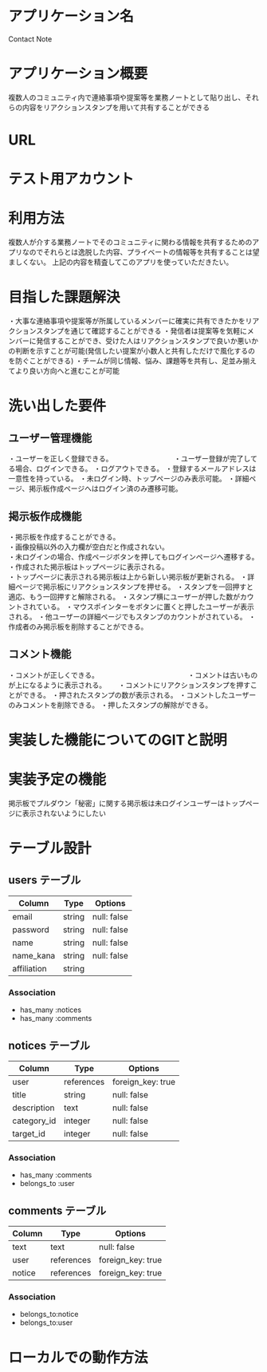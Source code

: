 # アプリケーション名

Contact Note

# アプリケーション概要

複数人のコミュニティ内で連絡事項や提案等を業務ノートとして貼り出し、それらの内容をリアクションスタンプを用いて共有することができる

# URL

# テスト用アカウント

# 利用方法

複数人が介する業務ノートでそのコミュニティに関わる情報を共有するためのアプリなのでそれらとは逸脱した内容、プライベートの情報等を共有することは望ましくない。
上記の内容を精査してこのアプリを使っていただきたい。

# 目指した課題解決

・大事な連絡事項や提案等が所属しているメンバーに確実に共有できたかをリアクションスタンプを通じて確認することができる
・発信者は提案等を気軽にメンバーに発信することができ、受けた人はリアクションスタンプで良いか悪いかの判断を示すことが可能(発信したい提案が小数人と共有しただけで風化するのを防ぐことができる)
・チームが同じ情報、悩み、課題等を共有し、足並み揃えてより良い方向へと進むことが可能

# 洗い出した要件

## ユーザー管理機能
・ユーザーを正しく登録できる。　　　　　　　　　
・ユーザー登録が完了してる場合、ログインできる。
・ログアウトできる。
・登録するメールアドレスは一意性を持っている。
・未ログイン時、トップページのみ表示可能。
・詳細ページ、掲示板作成ページへはログイン済のみ遷移可能。

## 掲示板作成機能
・掲示板を作成することができる。　　　　　　　　　　　　　　　　　　　　
・画像投稿以外の入力欄が空白だと作成されない。　　　　　　　　　　　　　
・未ログインの場合、作成ページボタンを押してもログインページへ遷移する。
・作成された掲示板はトップページに表示される。　　　　　　　　　　　　　
・トップページに表示される掲示板は上から新しい掲示板が更新される。
・詳細ページで掲示板にリアクションスタンプを押せる。
・スタンプを一回押すと適応、もう一回押すと解除される。
・スタンプ横にユーザーが押した数がカウントされている。
・マウスポインターをボタンに置くと押したユーザーが表示される。
・他ユーザーの詳細ページでもスタンプのカウントがされている。
・作成者のみ掲示板を削除することができる。

## コメント機能
・コメントが正しくできる。　　　　　　　　　　　　　
・コメントは古いものが上になるように表示される。　　
・コメントにリアクションスタンプを押すことができる。
・押されたスタンプの数が表示される。
・コメントしたユーザーのみコメントを削除できる。
・押したスタンプの解除ができる。

# 実装した機能についてのGITと説明

# 実装予定の機能

掲示板でプルダウン「秘密」に関する掲示板は未ログインユーザーはトップページに表示されないようにしたい

# テーブル設計

## users テーブル

| Column      | Type   | Options     |
| ----------- | ------ | ----------- |
| email       | string | null: false |
| password    | string | null: false |
| name        | string | null: false |
| name_kana   | string | null: false |
| affiliation | string |             |

### Association

- has_many :notices
- has_many :comments

## notices テーブル

| Column      | Type       | Options           |
| ----------- | ---------- | ----------------- |
| user        | references | foreign_key: true |
| title       | string     | null: false       |
| description | text       | null: false       |
| category_id | integer    | null: false       |
| target_id   | integer    | null: false       |

### Association

- has_many :comments
- belongs_to :user

## comments テーブル

| Column    | Type       | Options           |
| --------- | ---------- | ----------------- |
| text      | text       | null: false       |
| user      | references | foreign_key: true |
| notice    | references | foreign_key: true |

### Association

- belongs_to:notice
- belongs_to:user

# ローカルでの動作方法



